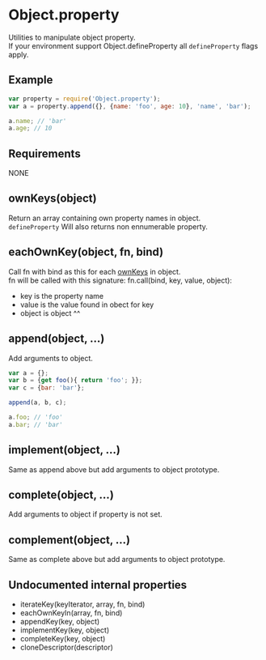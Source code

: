 Object.property
=============

Utilities to manipulate object property.  
If your environment support Object.defineProperty all `defineProperty` flags apply.

## Example

```javascript
var property = require('Object.property');
var a = property.append({}, {name: 'foo', age: 10}, 'name', 'bar');

a.name; // 'bar'
a.age; // 10
```

## Requirements

NONE

## ownKeys(object)

Return an array containing own property names in object.  
`defineProperty` Will also returns non ennumerable property.

## eachOwnKey(object, fn, bind)

Call fn with bind as this for each [ownKeys](#ownKeys(object)) in object.  
fn will be called with this signature: fn.call(bind, key, value, object):
- key is the property name
- value is the value found in obect for key
- object is object ^^

## append(object, ...)

Add arguments to object.

```javascript
var a = {};
var b = {get foo(){ return 'foo'; }};
var c = {bar: 'bar'};

append(a, b, c);

a.foo; // 'foo'
a.bar; // 'bar'
```

## implement(object, ...)

Same as append above but add arguments to object prototype.

## complete(object, ...)

Add arguments to object if property is not set.

## complement(object, ...)

Same as complete above but add arguments to object prototype.

## Undocumented internal properties

- iterateKey(keyIterator, array, fn, bind)
- eachOwnKeyIn(array, fn, bind)
- appendKey(key, object)
- implementKey(key, object)
- completeKey(key, object)
- cloneDescriptor(descriptor)